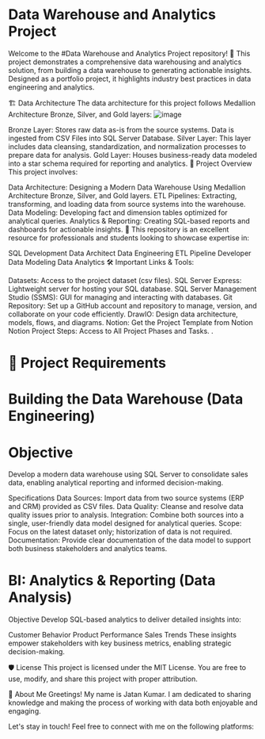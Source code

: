 # Data Warehouse and Analytics Project 			    
Welcome to the #Data Warehouse and Analytics Project repository! 🚀
This project demonstrates a comprehensive data warehousing and analytics solution, from building a data warehouse to generating actionable insights. Designed as a portfolio project, it highlights industry best practices in data engineering and analytics.

🏗️ Data Architecture
The data architecture for this project follows Medallion Architecture Bronze, Silver, and Gold layers: 
![image](https://github.com/user-attachments/assets/1ef85dcb-77ee-44bf-a51c-039cecaae35e)


Bronze Layer: Stores raw data as-is from the source systems. Data is ingested from CSV Files into SQL Server Database.
Silver Layer: This layer includes data cleansing, standardization, and normalization processes to prepare data for analysis.
Gold Layer: Houses business-ready data modeled into a star schema required for reporting and analytics.
📖 Project Overview
This project involves:

Data Architecture: Designing a Modern Data Warehouse Using Medallion Architecture Bronze, Silver, and Gold layers.
ETL Pipelines: Extracting, transforming, and loading data from source systems into the warehouse.
Data Modeling: Developing fact and dimension tables optimized for analytical queries.
Analytics & Reporting: Creating SQL-based reports and dashboards for actionable insights.
🎯 This repository is an excellent resource for professionals and students looking to showcase expertise in:

SQL Development
Data Architect
Data Engineering
ETL Pipeline Developer
Data Modeling
Data Analytics
🛠️ Important Links & Tools:

Datasets: Access to the project dataset (csv files).
SQL Server Express: Lightweight server for hosting your SQL database.
SQL Server Management Studio (SSMS): GUI for managing and interacting with databases.
Git Repository: Set up a GitHub account and repository to manage, version, and collaborate on your code efficiently.
DrawIO: Design data architecture, models, flows, and diagrams.
Notion: Get the Project Template from Notion
Notion Project Steps: Access to All Project Phases and Tasks.
.
# 🚀 Project Requirements
# Building the Data Warehouse (Data Engineering)
# Objective
Develop a modern data warehouse using SQL Server to consolidate sales data, enabling analytical reporting and informed decision-making.

 Specifications
 Data Sources: Import data from two source systems (ERP and CRM) provided as CSV files.
 Data Quality: Cleanse and resolve data quality issues prior to analysis.
 Integration: Combine both sources into a single, user-friendly data model designed for analytical queries.
Scope: Focus on the latest dataset only; historization of data is not required.
Documentation: Provide clear documentation of the data model to support both business stakeholders and analytics teams.


# BI: Analytics & Reporting (Data Analysis)
Objective
Develop SQL-based analytics to deliver detailed insights into:

Customer Behavior
Product Performance
Sales Trends
These insights empower stakeholders with key business metrics, enabling strategic decision-making. 


🛡️ License
This project is licensed under the MIT License. You are free to use, modify, and share this project with proper attribution.


🌟 About Me
Greetings! My name is Jatan Kumar. I am dedicated to sharing knowledge and making the process of working with data both enjoyable and engaging.

Let's stay in touch! Feel free to connect with me on the following platforms:
